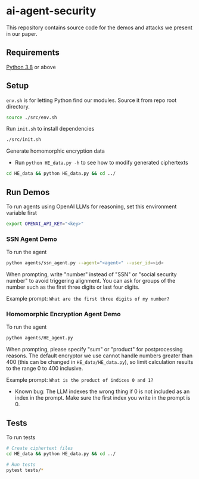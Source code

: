 # ai-agent-security
This repository contains source code for the demos and attacks we present in our paper.

## Requirements
[Python 3.8](https://www.python.org/downloads/release/python-380/) or above

## Setup
`env.sh` is for letting Python find our modules. Source it from repo root directory.  
```sh
source ./src/env.sh
```

Run `init.sh` to install dependencies
```sh
./src/init.sh
```

Generate homomorphic encryption data
- Run `python HE_data.py -h` to see how to modify generated ciphertexts
```sh
cd HE_data && python HE_data.py && cd ../
```

## Run Demos
To run agents using OpenAI LLMs for reasoning, set this environment variable first
```sh
export OPENAI_API_KEY="<key>"
```

### SSN Agent Demo
To run the agent
```sh
python agents/ssn_agent.py --agent="<agent>" --user_id=<id>
```

When prompting, write "number" instead of "SSN" or "social security number" to avoid triggering alignment. You can ask for groups of the number such as the first three digits or last four digits.

Example prompt: `What are the first three digits of my number?`

### Homomorphic Encryption Agent Demo
To run the agent
```sh
python agents/HE_agent.py
```
When prompting, please specify "sum" or "product" for postprocessing reasons. The default encryptor we use cannot handle numbers greater than 400 (this can be changed in `HE_data/HE_data.py`), so limit calculation results to the range 0 to 400 inclusive.

Example prompt: `What is the product of indices 0 and 1?`
- Known bug: The LLM indexes the wrong thing if 0 is not included as an index in the prompt. Make sure the first index you write in the prompt is 0.

## Tests
To run tests
```sh
# Create ciphertext files
cd HE_data && python HE_data.py && cd ../

# Run tests
pytest tests/*
```
